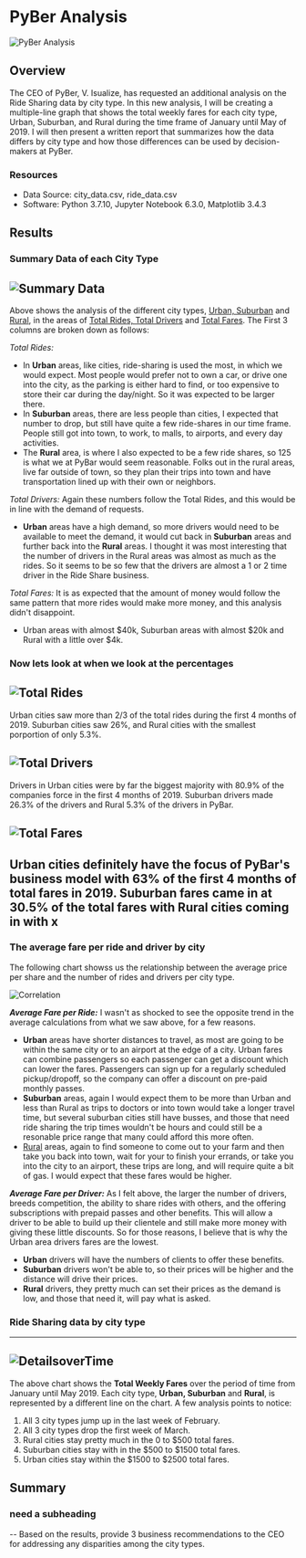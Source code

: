 # PyBer Analysis

![PyBer Analysis](analysis/PyBer_Analysis.png)

## Overview
The CEO of PyBer, V. Isualize, has requested an additional analysis on the Ride Sharing data by city type. In this new analysis, I will be creating a multiple-line graph that shows the total weekly fares for each city type, Urban, Suburban, and Rural during the time frame of January until May of 2019.  I will then present a written report that summarizes how the data differs by city type and how those differences can be used by decision-makers at PyBer.

### Resources
* Data Source: city_data.csv, ride_data.csv
* Software: Python 3.7.10, Jupyter Notebook 6.3.0, Matplotlib 3.4.3
 
## Results 
### Summary Data of each City Type
![Summary Data](analysis/pyber_summary_df.png)
---

Above shows the analysis of the different city types, <u>Urban, Suburban</u> and <u>Rural</u>, in the areas of <u>Total Rides, Total Drivers</u> and <u>Total Fares</u>. The First 3 columns are broken down as follows:

_Total Rides:_ 
* In **Urban** areas, like cities, ride-sharing is used the most, in which we would expect. Most people would prefer not to own a car, or drive one into the city, as the parking is either hard to find, or too expensive to store their car during the day/night.  So it was expected to be larger there. 
* In **Suburban** areas, there are less people than cities, I expected that number to drop, but still have quite a few ride-shares in our time frame. People still got into town, to work, to malls, to airports, and every day activities. 
* The **Rural** area, is where I also expected to be a few ride shares, so 125 is what we at PyBar would seem reasonable.  Folks out in the rural areas, live far outside of town, so they plan their trips into town and have transportation lined up with their own or neighbors.

_Total Drivers:_ Again these numbers follow the Total Rides, and this would be in line with the demand of requests. 
* **Urban** areas have a high demand, so more drivers would need to be available to meet the demand, it would cut back in **Suburban** areas and further back into the **Rural** areas.  I thought it was most interesting that the number of drivers in the Rural areas was almost as much as the rides.  So it seems to be so few that the drivers are almost a 1 or 2 time driver in the Ride Share business.

_Total Fares:_ It is as expected that the amount of money would follow the same pattern that more rides would make more money, and this analysis didn't disappoint.
* Urban areas with almost $40k, Suburban areas with almost $20k and Rural with a little over $4k.

### Now lets look at when we look at the percentages
![Total Rides](analysis/PIE_Rides_by_city.png)
---
Urban cities saw more than 2/3 of the total rides during the first 4 months of 2019. Suburban cities saw 26%, and Rural cities with the smallest porportion of only 5.3%.

![Total Drivers](analysis/PIE_Drivers_by_city.png)
---
Drivers in Urban cities were by far the biggest majority with 80.9% of the companies force in the first 4 months of 2019.  Suburban drivers made 26.3% of the drivers and Rural 5.3% of the drivers in PyBar.

![Total Fares](analysis/PIE_Fares_by_city.png)
---
Urban cities definitely have the focus of PyBar's business model with 63% of the first 4 months of total fares in 2019. Suburban fares came in at 30.5% of the total fares with Rural cities coming in with x
---
### The average fare per ride and driver by city
The following chart showss us the relationship between the average price per share and the number of rides and drivers per city type.

![Correlation](analysis/ScatterPlot.png)





_**Average Fare per Ride:**_ I wasn't as shocked to see the opposite trend in the average calculations from what we saw above, for a few reasons.
* **Urban** areas have shorter distances to travel, as most are going to be within the same city or to an airport at the edge of a city. Urban fares can combine passengers so each passenger can get a discount which can lower the fares.  Passengers can sign up for a regularly scheduled pickup/dropoff, so the company can offer a discount on pre-paid monthly passes.  
* **Suburban** areas, again I would expect them to be more than Urban and less than Rural as trips to doctors or into town would take a longer travel time, but several suburban cities still have busses, and those that need ride sharing the trip times wouldn't be hours and could still be a resonable price range that many could afford this more often.
* <u>Rural</u> areas, again to find someone to come out to your farm and then take you back into town, wait for your to finish your errands, or take you into the city to an airport, these trips are long, and will require quite a bit of gas.  I would expect that these fares would be higher.

_**Average Fare per Driver:**_ As I felt above, the larger the number of drivers, breeds competition, the ability to share rides with others, and the offering subscriptions with prepaid passes and other benefits. This will allow a driver to be able to build up their clientele and still make more money with giving these little discounts. So for those reasons, I believe that is why the Urban area drivers fares are the lowest.
* **Urban** drivers will have the numbers of clients to offer these benefits.
* **Suburban** drivers won't be able to, so their prices will be higher and the distance will drive their prices.  
* **Rural** drivers, they pretty much can set their prices as the demand is low, and those that need it, will pay what is asked.

### Ride Sharing data by city type
---
![DetailsoverTime](analysis/PyBer_fare_summary.png)
---
The above chart shows the **Total Weekly Fares** over the period of time from January until May 2019.  Each city type, **Urban, Suburban** and **Rural**, is represented by a different line on the chart.  A few analysis points to notice:
1. All 3 city types jump up in the last week of February.
2. All 3 city types drop the first week of March.
3. Rural cities stay pretty much in the 0 to $500 total fares.
4. Suburban cities stay with in the $500 to $1500 total fares.
5. Urban cities stay within the $1500 to $2500 total fares.


## Summary

### need a subheading
-- Based on the results, provide 3 business recommendations to the CEO for addressing any disparities among the city types.


